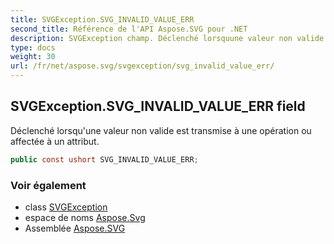 ```yaml
---
title: SVGException.SVG_INVALID_VALUE_ERR
second_title: Référence de l'API Aspose.SVG pour .NET
description: SVGException champ. Déclenché lorsquune valeur non valide est transmise à une opération ou affectée à un attribut.
type: docs
weight: 30
url: /fr/net/aspose.svg/svgexception/svg_invalid_value_err/
---
```

## SVGException.SVG_INVALID_VALUE_ERR field

Déclenché lorsqu'une valeur non valide est transmise à une opération ou affectée à un attribut.

```csharp
public const ushort SVG_INVALID_VALUE_ERR;
```

### Voir également

* class [SVGException](../)
* espace de noms [Aspose.Svg](../../svgexception/)
* Assemblée [Aspose.SVG](../../../)


